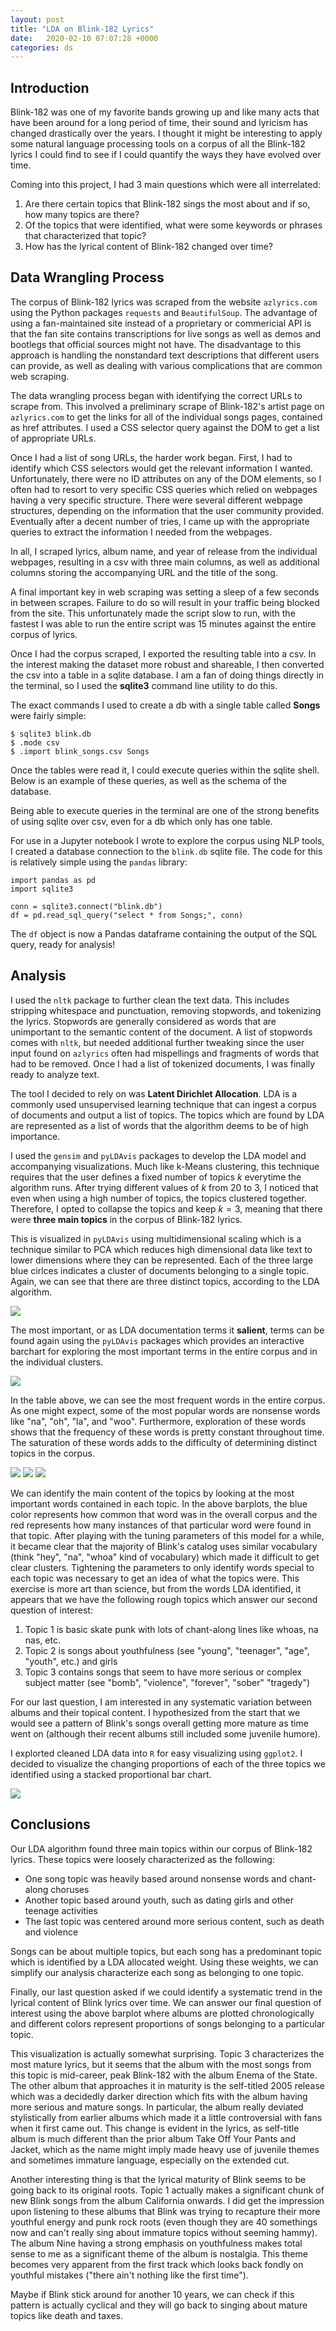 ```yaml
---
layout: post
title: "LDA on Blink-182 Lyrics"
date:   2020-02-10 07:07:28 +0000
categories: ds
---
```


## Introduction

Blink-182 was one of my favorite bands growing up and like many acts that have been around for a long period of time, their sound and lyricism has changed drastically over the years.
I thought it might be interesting to apply some natural language processing tools on a corpus of all the Blink-182 lyrics I could find to see if I could quantify the ways they have evolved over time.

Coming into this project, I had 3 main questions which were all interrelated:

1. Are there certain topics that Blink-182 sings the most about and if so, how many topics are there?
2. Of the topics that were identified, what were some keywords or phrases that characterized that topic?
3. How has the lyrical content of Blink-182 changed over time?

## Data Wrangling Process

The corpus of Blink-182 lyrics was scraped from the website `azlyrics.com` using the Python packages `requests` and `BeautifulSoup`.
The advantage of using a fan-maintained site instead of a proprietary or commericial API is that the fan site contains transcriptions for live songs as well as demos and bootlegs that official sources might not have.
The disadvantage to this approach is handling the nonstandard text descriptions that different users can provide, as well as dealing with various complications that are common web scraping.

The data wrangling process began with identifying the correct URLs to scrape from.
This involved a preliminary scrape of Blink-182's artist page on `azlyrics.com` to get the links for all of the individual songs pages, contained as href attributes.
I used a CSS selector query against the DOM to get a list of appropriate URLs.

Once I had a list of song URLs, the harder work began.
First, I had to identify which CSS selectors would get the relevant information I wanted.
Unfortunately, there were no ID attributes on any of the DOM elements, so I often had to resort to very specific CSS queries which relied on webpages having a very specific structure.
There were several different webpage structures, depending on the information that the user community provided.
Eventually after a decent number of tries, I came up with the appropriate queries to extract the information I needed from the webpages.

In all, I scraped lyrics, album name, and year of release from the individual webpages, resulting in a csv with three main columns, as well as additional columns storing the accompanying URL and the title of the song.

A final important key in web scraping was setting a sleep of a few seconds in between scrapes.
Failure to do so will result in your traffic being blocked from the site.
This unfortunately made the script slow to run, with the fastest I was able to run the entire script was 15 minutes against the entire corpus of lyrics.

Once I had the corpus scraped, I exported the resulting table into a csv.
In the interest making the dataset more robust and shareable, I then converted the csv into a table in a sqlite database.
I am a fan of doing things directly in the terminal, so I used the **sqlite3** command line utility to do this.

The exact commands I used to create a db with a single table called **Songs** were fairly simple:

```
$ sqlite3 blink.db
$ .mode csv
$ .import blink_songs.csv Songs
```

Once the tables were read it, I could execute queries within the sqlite shell.
Below is an example of these queries, as well as the schema of the database.


Being able to execute queries in the terminal are one of the strong benefits of using sqlite over csv, even for a db which only has one table.

For use in a Jupyter notebook I wrote to explore the corpus using NLP tools, I created a database connection to the `blink.db` sqlite file.
The code for this is relatively simple using the `pandas` library:

```
import pandas as pd
import sqlite3

conn = sqlite3.connect("blink.db")
df = pd.read_sql_query("select * from Songs;", conn)
```

The `df` object is now a Pandas dataframe containing the output of the SQL query, ready for analysis!

## Analysis

I used the `nltk` package to further clean the text data.
This includes stripping whitespace and punctuation, removing stopwords, and tokenizing the lyrics.
Stopwords are generally considered as words that are unimportant to the semantic content of the document.
A list of stopwords comes with `nltk`, but needed additional further tweaking since the user input found on `azlyrics` often had mispellings and fragments of words that had to be removed.
Once I had a list of tokenized documents, I was finally ready to analyze text.

The tool I decided to rely on was **Latent Dirichlet Allocation**.
LDA is a commonly used unsupervised learning technique that can ingest a corpus of documents and output a list of topics.
The topics which are found by LDA are represented as a list of words that the algorithm deems to be of high importance.

I used the `gensim` and `pyLDAvis` packages to develop the LDA model and accompanying visualizations.
Much like k-Means clustering, this technique requires that the user defines a fixed number of topics $k$ everytime the algorithm runs.
After trying different values of $k$ from 20 to 3, I noticed that even when using a high number of topics, the topics clustered together.
Therefore, I opted to collapse the topics and keep $k = 3$, meaning that there were **three main topics** in the corpus of Blink-182 lyrics.

This is visualized in `pyLDAvis` using multidimensional scaling which is a technique similar to PCA which reduces high dimensional data like text to lower dimensions where they can be represented.
Each of the three large blue cirlces indicates a cluster of documents belonging to a single topic.
Again, we can see that there are three distinct topics, according to the LDA algorithm.

![](/assets/mds_cluster.PNG)

The most important, or as LDA documentation terms it **salient**, terms can be found again using the `pyLDAvis` packages which provides an interactive barchart for exploring the most important terms in the entire corpus and in the individual clusters.

![](/assets/top30.PNG)

In the table above, we can see the most frequent words in the entire corpus.
As one might expect, some of the most popular words are nonsense words like "na", "oh", "la", and "woo".
Furthermore, exploration of these words shows that the frequency of these words is pretty constant throughout time.
The saturation of these words adds to the difficulty of determining distinct topics in the corpus.

![](/assets/cluster1.PNG)
![](/assets/cluster2.PNG)
![](/assets/cluster3.PNG)

We can identify the main content of the topics by looking at the most important words contained in each topic.
In the above barplots, the blue color represents how common that word was in the overall corpus and the red represents how many instances of that particular word were found in that topic.
After playing with the tuning parameters of this model for a while, it became clear that the majority of Blink's catalog uses similar vocabulary (think "hey", "na", "whoa" kind of vocabulary) which made it difficult to get clear clusters.
Tightening the parameters to only identify words special to each topic was necessary to get an idea of what the topics were.
This exercise is more art than science, but from the words LDA identified, it appears that we have the following rough topics which answer our second question of interest:

1. Topic 1 is basic skate punk with lots of chant-along lines like whoas, na nas, etc.
2. Topic 2 is songs about youthfulness (see "young", "teenager", "age", "youth", etc.) and girls
3. Topic 3 contains songs that seem to have more serious or complex subject matter (see "bomb", "violence", "forever", "sober" "tragedy")

For our last question, I am interested in any systematic variation between albums and their topical content.
I hypothesized from the start that we would see a pattern of Blink's songs overall getting more mature as time went on (although their recent albums still included some juvenile humore).

I explorted cleaned LDA data into `R` for easy visualizing using `ggplot2`.
I decided to visualize the changing proportions of each of the three topics we identified using a stacked proportional bar chart.

![](/assets/cluster_props.PNG)

## Conclusions

Our LDA algorithm found three main topics within our corpus of Blink-182 lyrics.
These topics were loosely characterized as the following:

+ One song topic was heavily based around nonsense words and chant-along choruses
+ Another topic based around youth, such as dating girls and other teenage activities
+ The last topic was centered around more serious content, such as death and violence

Songs can be about multiple topics, but each song has a predominant topic which is identified by a LDA allocated weight.
Using these weights, we can simplify our analysis characterize each song as belonging to one topic.

Finally, our last question asked if we could identify a systematic trend in the lyrical content of Blink lyrics over time.
We can answer our final question of interest using the above barplot where albums are plotted chronologically and different colors represent proportions of songs belonging to a particular topic.

This visualization is actually somewhat surprising.
Topic 3 characterizes the most mature lyrics, but it seems that the album with the most songs from this topic is mid-career, peak Blink-182 with the album Enema of the State.
The other album that approaches it in maturity is the self-titled 2005 release which was a decidedly darker direction which fits with the album having more serious and mature songs.
In particular, the album really deviated stylistically from earlier albums which made it a little controversial with fans when it first came out.
This change is evident in the lyrics, as self-title album is much different than the prior album Take Off Your Pants and Jacket, which as the name might imply made heavy use of juvenile themes and sometimes immature language, especially on the extended cut.

Another interesting thing is that the lyrical maturity of Blink seems to be going back to its original roots.
Topic 1 actually makes a significant chunk of new Blink songs from the album California onwards.
I did get the impression upon listening to these albums that Blink was trying to recapture their more youthful energy and punk rock roots (even though they are 40 somethings now and can't really sing about immature topics without seeming hammy).
The album Nine having a strong emphasis on youthfulness makes total sense to me as a significant theme of the album is nostalgia.
This theme becomes very apparent from the first track which looks back fondly on youthful mistakes ("there ain't nothing like the first time").

Maybe if Blink stick around for another 10 years, we can check if this pattern is actually cyclical and they will go back to singing about mature topics like death and taxes.

